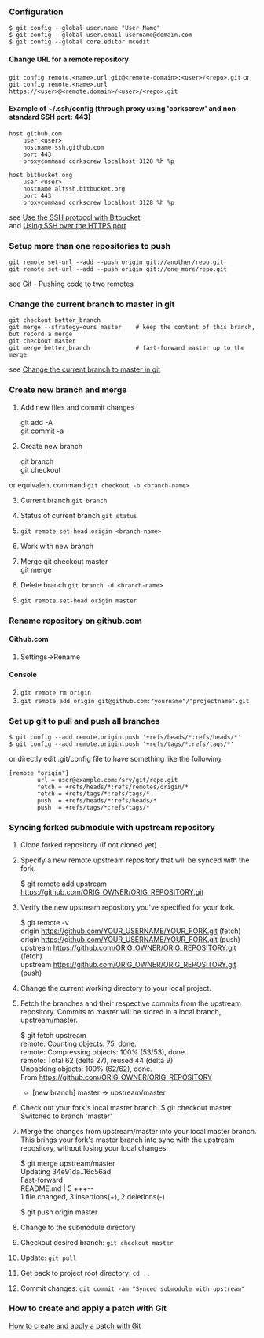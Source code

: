### Configuration
    $ git config --global user.name "User Name"  
    $ git config --global user.email username@domain.com  
    $ git config --global core.editor mcedit  

#### Change URL for a remote repository
`git config remote.<name>.url git@<remote-domain>:<user>/<repo>.git`
or
`git config remote.<name>.url https://<user>@<remote.domain>/<user>/<repo>.git`

#### Example of ~/.ssh/config (through proxy using 'corkscrew' and non-standard SSH port: 443)
    host github.com  
        user <user>  
        hostname ssh.github.com  
        port 443  
        proxycommand corkscrew localhost 3128 %h %p  
    
    host bitbucket.org  
        user <user>  
        hostname altssh.bitbucket.org  
        port 443  
        proxycommand corkscrew localhost 3128 %h %p  

see [Use the SSH protocol with Bitbucket](https://confluence.atlassian.com/display/BITBUCKET/Use+the+SSH+protocol+with+Bitbucket)  
and [Using SSH over the HTTPS port](https://help.github.com/articles/using-ssh-over-the-https-port)

### Setup more than one repositories to push

	git remote set-url --add --push origin git://another/repo.git  
	git remote set-url --add --push origin git://one_more/repo.git  

see [Git - Pushing code to two remotes](http://stackoverflow.com/questions/14290113/git-pushing-code-to-two-remotes)

### Change the current branch to master in git

	git checkout better_branch  
	git merge --strategy=ours master    # keep the content of this branch, but record a merge  
	git checkout master  
	git merge better_branch             # fast-forward master up to the merge  

see [Change the current branch to master in git](http://stackoverflow.com/questions/2763006/change-the-current-branch-to-master-in-git)

### Create new branch and merge

1. Add new files and commit changes

    git add -A  
    git commit -a  

2. Create new branch

    git branch <branch-name>  
    git checkout <branch-name>  

or equivalent command `git checkout -b <branch-name>`
   
3. Current branch `git branch`  

4. Status of current branch `git status`

5. `git remote set-head origin <branch-name>`

6. Work with new branch

7. Merge 
    git checkout master  
    git merge <branch-name>  

8. Delete branch `git branch -d <branch-name>`

9. `git remote set-head origin master`

### Rename repository on github.com

#### Github.com  
1. Settings->Rename

#### Console  
2. `git remote rm origin`  
3. `git remote add origin git@github.com:"yourname"/"projectname".git`  

### Set up git to pull and push all branches
    $ git config --add remote.origin.push '+refs/heads/*:refs/heads/*'
    $ git config --add remote.origin.push '+refs/tags/*:refs/tags/*'
    
or directly edit .git/config file to have something like the following:

    [remote "origin"]
            url = user@example.com:/srv/git/repo.git
            fetch = +refs/heads/*:refs/remotes/origin/*
            fetch = +refs/tags/*:refs/tags/*
            push  = +refs/heads/*:refs/heads/*
            push  = +refs/tags/*:refs/tags/*

### Syncing forked submodule with upstream repository
1. Clone forked repository (if not cloned yet).
2. Specify a new remote upstream repository that will be synced with the fork.

    $ git remote add upstream https://github.com/ORIG_OWNER/ORIG_REPOSITORY.git  

3. Verify the new upstream repository you've specified for your fork.

    $ git remote -v  
    origin    https://github.com/YOUR_USERNAME/YOUR_FORK.git (fetch)  
    origin    https://github.com/YOUR_USERNAME/YOUR_FORK.git (push)  
    upstream  https://github.com/ORIG_OWNER/ORIG_REPOSITORY.git (fetch)  
    upstream  https://github.com/ORIG_OWNER/ORIG_REPOSITORY.git (push)  

4. Change the current working directory to your local project.
5. Fetch the branches and their respective commits from the upstream repository. Commits to master will be stored in a local branch, upstream/master.

    $ git fetch upstream  
    remote: Counting objects: 75, done.  
    remote: Compressing objects: 100% (53/53), done.  
    remote: Total 62 (delta 27), reused 44 (delta 9)  
    Unpacking objects: 100% (62/62), done.  
    From https://github.com/ORIG_OWNER/ORIG_REPOSITORY  
    * [new branch]      master     -> upstream/master  
    
6. Check out your fork's local master branch.
    $ git checkout master  
    Switched to branch 'master'  

7. Merge the changes from upstream/master into your local master branch. This brings your fork's master branch into sync with the upstream repository, without losing your local changes.

    $ git merge upstream/master  
    Updating 34e91da..16c56ad  
    Fast-forward  
    README.md                 |    5 +++--  
    1 file changed, 3 insertions(+), 2 deletions(-)  
    
    $ git push origin master  
 
8. Change to the submodule directory
9. Checkout desired branch: `git checkout master`
10. Update: `git pull`
11. Get back to project root directory: `cd ..`
12. Commit changes: `git commit -am "Synced submodule with upstream"`

### How to create and apply a patch with Git
[How to create and apply a patch with Git](https://ariejan.net/2009/10/26/how-to-create-and-apply-a-patch-with-git/)
